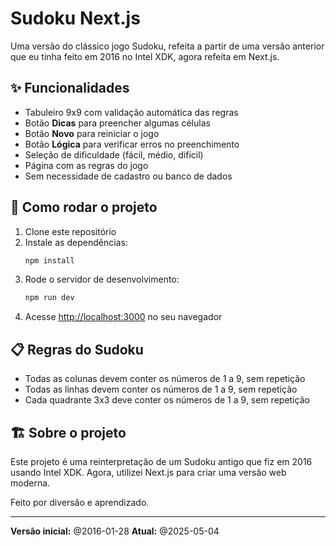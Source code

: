 # Sudoku Next.js

Uma versão do clássico jogo Sudoku, refeita a partir de uma versão anterior que eu tinha feito em 2016 no Intel XDK, agora refeita em Next.js.

## ✨ Funcionalidades
- Tabuleiro 9x9 com validação automática das regras
- Botão **Dicas** para preencher algumas células
- Botão **Novo** para reiniciar o jogo
- Botão **Lógica** para verificar erros no preenchimento
- Seleção de dificuldade (fácil, médio, difícil)
- Página com as regras do jogo
- Sem necessidade de cadastro ou banco de dados

## 🚀 Como rodar o projeto
1. Clone este repositório
2. Instale as dependências:
   ```bash
   npm install
   ```
3. Rode o servidor de desenvolvimento:
   ```bash
   npm run dev
   ```
4. Acesse [http://localhost:3000](http://localhost:3000) no seu navegador

## 📋 Regras do Sudoku
- Todas as colunas devem conter os números de 1 a 9, sem repetição
- Todas as linhas devem conter os números de 1 a 9, sem repetição
- Cada quadrante 3x3 deve conter os números de 1 a 9, sem repetição

## 🏗️ Sobre o projeto
Este projeto é uma reinterpretação de um Sudoku antigo que fiz em 2016 usando Intel XDK. Agora, utilizei Next.js para criar uma versão web moderna.

Feito por diversão e aprendizado.

---
**Versão inicial:** @2016-01-28
**Atual:** @2025-05-04


